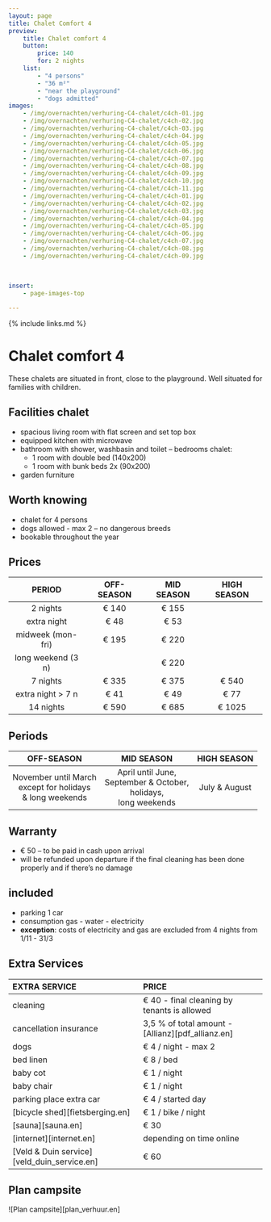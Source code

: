 ```yaml
---
layout: page
title: Chalet Comfort 4 
preview: 
    title: Chalet comfort 4 
    button:
        price: 140
        for: 2 nights
    list:
        - "4 persons"
        - "36 m²"
        - "near the playground"
        - "dogs admitted"
images:
    - /img/overnachten/verhuring-C4-chalet/c4ch-01.jpg
    - /img/overnachten/verhuring-C4-chalet/c4ch-02.jpg
    - /img/overnachten/verhuring-C4-chalet/c4ch-03.jpg
    - /img/overnachten/verhuring-C4-chalet/c4ch-04.jpg
    - /img/overnachten/verhuring-C4-chalet/c4ch-05.jpg
    - /img/overnachten/verhuring-C4-chalet/c4ch-06.jpg
    - /img/overnachten/verhuring-C4-chalet/c4ch-07.jpg
    - /img/overnachten/verhuring-C4-chalet/c4ch-08.jpg
    - /img/overnachten/verhuring-C4-chalet/c4ch-09.jpg
    - /img/overnachten/verhuring-C4-chalet/c4ch-10.jpg
    - /img/overnachten/verhuring-C4-chalet/c4ch-11.jpg
    - /img/overnachten/verhuring-C4-chalet/c4ch-01.jpg
    - /img/overnachten/verhuring-C4-chalet/c4ch-02.jpg
    - /img/overnachten/verhuring-C4-chalet/c4ch-03.jpg
    - /img/overnachten/verhuring-C4-chalet/c4ch-04.jpg
    - /img/overnachten/verhuring-C4-chalet/c4ch-05.jpg
    - /img/overnachten/verhuring-C4-chalet/c4ch-06.jpg
    - /img/overnachten/verhuring-C4-chalet/c4ch-07.jpg
    - /img/overnachten/verhuring-C4-chalet/c4ch-08.jpg
    - /img/overnachten/verhuring-C4-chalet/c4ch-09.jpg
    
    
    
insert:
    - page-images-top

---
```


{% include links.md %}

# Chalet comfort 4 

These chalets are situated in front, close to the playground. Well situated for families with children.

## Facilities chalet
- spacious living room with flat screen and set top box
- equipped kitchen with microwave
- bathroom with shower, washbasin and toilet 
– bedrooms chalet:
    - 1 room with double bed (140x200)
    - 1 room with bunk beds 2x (90x200) 
- garden furniture
    
## Worth knowing
- chalet for 4 persons
- dogs allowed - max 2 – no dangerous breeds
- bookable throughout the year

## Prices

PERIOD             | OFF-SEASON | MID SEASON | HIGH SEASON |
:------------------:|:-----------:|:-------------:|:-----------:|
2 nights           |€ 140        |€ 155          |       
extra night         |€ 48         |€ 53           |           
midweek (mon-fri)   |€ 195        |€ 220          |
long weekend (3 n)   |             |€ 220          |
7 nights           |€ 335        |€ 375          | € 540
extra night > 7 n    |€ 41         |€ 49           | € 77
14 nights         |€ 590        |€ 685          | € 1025


## Periods

OFF-SEASON          |MID SEASON     |    HIGH SEASON|
:--------------------:|:-----------------:|:-------------:|
November until March<br>except for holidays <br>& long weekends | April until June, <br>September & October, <br>holidays, <br>long weekends  | July & August

## Warranty
- € 50 – to be paid in cash upon arrival
- will be refunded upon departure if the final cleaning has been done properly and if there’s no damage 

## included
- parking 1 car
- consumption gas - water - electricity
- **exception**: costs of electricity and gas are excluded from 4 nights from 1/11 - 31/3

## Extra Services
EXTRA SERVICE               | PRICE
:-------------------|:-----------|
cleaning          | € 40 - final cleaning by tenants is allowed
cancellation insurance| 3,5 % of total amount - [Allianz][pdf_allianz.en] 
dogs               | € 4 / night - max 2
bed linen        | € 8 / bed
baby cot          | € 1 / night
baby chair         | € 1 / night
parking place extra car  | € 4 / started day
[bicycle shed][fietsberging.en]| € 1 / bike / night
[sauna][sauna.en]   | € 30
[internet][internet.en]| depending on time online
[Veld & Duin service][veld_duin_service.en]| € 60


## Plan campsite

![Plan campsite][plan_verhuur.en]